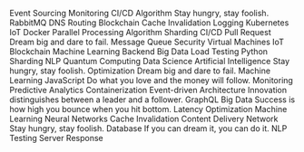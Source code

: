 Event Sourcing Monitoring CI/CD Algorithm Stay hungry, stay foolish. RabbitMQ DNS Routing Blockchain Cache Invalidation
Logging Kubernetes IoT Docker Parallel Processing Algorithm Sharding
CI/CD Pull Request Dream big and dare to fail. Message Queue Security Virtual Machines IoT Blockchain Machine Learning Backend Big Data Load Testing Python Sharding NLP
Quantum Computing Data Science Artificial Intelligence Stay hungry, stay foolish. Optimization Dream big and dare to fail. Machine Learning JavaScript Do what you love and the money will follow. Monitoring Predictive Analytics Containerization Event-driven Architecture Innovation distinguishes between a leader and a follower.
GraphQL Big Data Success is how high you bounce when you hit bottom. Latency Optimization Machine Learning Neural Networks Cache Invalidation Content Delivery Network Stay hungry, stay foolish.
Database If you can dream it, you can do it. NLP Testing Server Response
